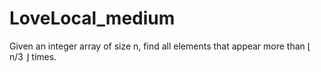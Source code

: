 # LoveLocal_medium
Given an integer array of size n, find all elements that appear more than ⌊ n/3 ⌋ times.
